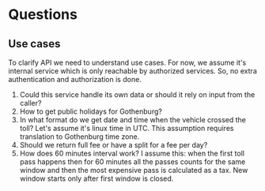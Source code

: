 # Questions

## Use cases
To clarify API we need to understand use cases. For now, we assume it's internal service which is only reachable by authorized services. So, no extra authentication and authorization is done.

1. Could this service handle its own data or should it rely on input from the caller?
2. How to get public holidays for Gothenburg?
3. In what format do we get date and time when the vehicle crossed the toll? Let's assume it's linux time in UTC. This assumption requires translation to Gothenburg time zone.
4. Should we return full fee or have a split for a fee per day?
5. How does 60 minutes interval work? I assume this: when the first toll pass happens then for 60 minutes all the passes counts for the same window and then the most expensive pass is calculated as a tax. New window starts only after first window is closed.